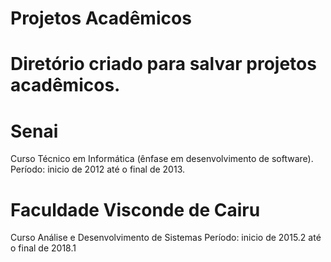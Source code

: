 # Projetos Acadêmicos

# Diretório criado para salvar  projetos acadêmicos.

# Senai
Curso Técnico em Informática (ênfase em desenvolvimento de software). 
Período: 
inicio de 2012 até o final de 2013.    

# Faculdade Visconde de Cairu
Curso Análise e Desenvolvimento de Sistemas
Período: 
inicio de 2015.2 até o final de 2018.1  
